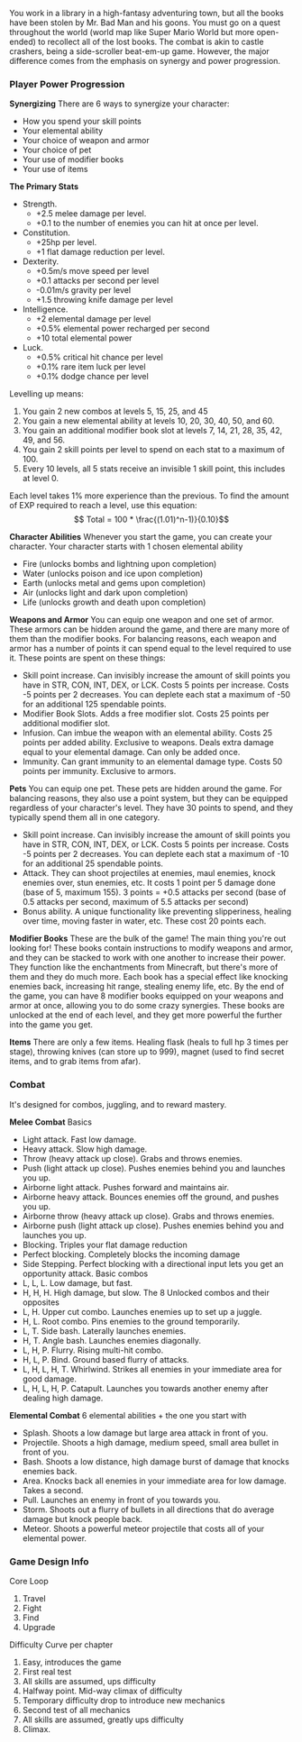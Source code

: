 You work in a library in a high-fantasy adventuring town, but all the books have been stolen by Mr. Bad Man and his goons. You must go on a quest throughout the world (world map like Super Mario World but more open-ended) to recollect all of the lost books. The combat is akin to castle crashers, being a side-scroller beat-em-up game. However, the major difference comes from the emphasis on synergy and power progression.

### Player Power Progression
**Synergizing**
There are 6 ways to synergize your character:
- How you spend your skill points
- Your elemental ability
- Your choice of weapon and armor
- Your choice of pet
- Your use of modifier books
- Your use of items

**The Primary Stats**
- Strength. 
	- +2.5 melee damage per level.
	- +0.1 to the number of enemies you can hit at once per level.
- Constitution. 
	- +25hp per level.
	- +1 flat damage reduction per level.
- Dexterity. 
	- +0.5m/s move speed per level
	- +0.1 attacks per second per level
	- -0.01m/s gravity per level
	- +1.5 throwing knife damage per level
- Intelligence.
	- +2 elemental damage per level
	- +0.5% elemental power recharged per second
	- +10 total elemental power
- Luck.
	- +0.5% critical hit chance per level
	- +0.1% rare item luck per level 
	- +0.1% dodge chance per level

Levelling up means:
1. You gain 2 new combos at levels 5, 15, 25, and 45
2. You gain a new elemental ability at levels 10, 20, 30, 40, 50, and 60.
3. You gain an additional modifier book slot at levels 7, 14, 21, 28, 35, 42, 49, and 56.
4. You gain 2 skill points per level to spend on each stat to a maximum of 100.
5. Every 10 levels, all 5 stats receive an invisible 1 skill point, this includes at level 0.

Each level takes 1% more experience than the previous. To find the amount of EXP required to reach a level, use this equation:
$$
Total = 100 * \frac{(1.01)^n-1)}{0.10}​
$$

**Character Abilities**
Whenever you start the game, you can create your character. Your character starts with 1 chosen elemental ability
- Fire (unlocks bombs and lightning upon completion)
- Water (unlocks poison and ice upon completion)
- Earth (unlocks metal and gems upon completion)
- Air (unlocks light and dark upon completion)
- Life (unlocks growth and death upon completion)

**Weapons and Armor**
You can equip one weapon and one set of armor. These armors can be hidden around the game, and there are many more of them than the modifier books. For balancing reasons, each weapon and armor has a number of points it can spend equal to the level required to use it. These points are spent on these things:
- Skill point increase. Can invisibly increase the amount of skill points you have in STR, CON, INT, DEX, or LCK. Costs 5 points per increase. Costs -5 points per 2 decreases. You can deplete each stat a maximum of -50 for an additional 125 spendable points.
- Modifier Book Slots. Adds a free modifier slot. Costs 25 points per additional modifier slot.
- Infusion. Can imbue the weapon with an elemental ability. Costs 25 points per added ability. Exclusive to weapons. Deals extra damage equal to your elemental damage. Can only be added once. 
- Immunity. Can grant immunity to an elemental damage type. Costs 50 points per immunity. Exclusive to armors.

**Pets**
You can equip one pet. These pets are hidden around the game. For balancing reasons, they also use a point system, but they can be equipped regardless of your character's level. They have 30 points to spend, and they typically spend them all in one category.
- Skill point increase. Can invisibly increase the amount of skill points you have in STR, CON, INT, DEX, or LCK. Costs 5 points per increase. Costs -5 points per 2 decreases. You can deplete each stat a maximum of -10 for an additional 25 spendable points.
- Attack. They can shoot projectiles at enemies, maul enemies, knock enemies over, stun enemies, etc. It costs 1 point per 5 damage done (base of 5, maximum 155). 3 points = +0.5 attacks per second (base of 0.5 attacks per second, maximum of 5.5 attacks per second)
- Bonus ability. A unique functionality like preventing slipperiness, healing over time, moving faster in water, etc. These cost 20 points each. 

**Modifier Books**
These are the bulk of the game! The main thing you're out looking for! These books contain instructions to modify weapons and armor, and they can be stacked to work with one another to increase their power. They function like the enchantments from Minecraft, but there's more of them and they do much more. Each book has a special effect like knocking enemies back, increasing hit range, stealing enemy life, etc. By the end of the game, you can have 8 modifier books equipped on your weapons and armor at once, allowing you to do some crazy synergies. These books are unlocked at the end of each level, and they get more powerful the further into the game you get. 

**Items**
There are only a few items. Healing flask (heals to full hp 3 times per stage), throwing knives (can store up to 999), magnet (used to find secret items, and to grab items from afar). 

### Combat
It's designed for combos, juggling, and to reward mastery. 

**Melee Combat**
Basics
- Light attack. Fast low damage.
- Heavy attack. Slow high damage.
- Throw (heavy attack up close). Grabs and throws enemies.
- Push (light attack up close). Pushes enemies behind you and launches you up.
- Airborne light attack. Pushes forward and maintains air.
- Airborne heavy attack. Bounces enemies off the ground, and pushes you up.
- Airborne throw (heavy attack up close). Grabs and throws enemies.
- Airborne push (light attack up close). Pushes enemies behind you and launches you up.
- Blocking. Triples your flat damage reduction
- Perfect blocking. Completely blocks the incoming damage
- Side Stepping. Perfect blocking with a directional input lets you get an opportunity attack.
Basic combos
- L, L, L. Low damage, but fast.
- H, H, H. High damage, but slow.
The 8 Unlocked combos and their opposites
- L, H. Upper cut combo. Launches enemies up to set up a juggle.
- H, L. Root combo. Pins enemies to the ground temporarily.
- L, T. Side bash. Laterally launches enemies.
- H, T. Angle bash. Launches enemies diagonally.
- L, H, P. Flurry. Rising multi-hit combo.
- H, L, P. Bind. Ground based flurry of attacks. 
- L, H, L, H, T. Whirlwind. Strikes all enemies in your immediate area for good damage.
- L, H, L, H, P. Catapult. Launches you towards another enemy after dealing high damage.

**Elemental Combat**
6 elemental abilities + the one you start with
- Splash. Shoots a low damage but large area attack in front of you.
- Projectile. Shoots a high damage, medium speed, small area bullet in front of you.
- Bash. Shoots a low distance, high damage burst of damage that knocks enemies back.
- Area. Knocks back all enemies in your immediate area for low damage. Takes a second.
- Pull. Launches an enemy in front of you towards you.
- Storm. Shoots out a flurry of bullets in all directions that do average damage but knock people back.
- Meteor. Shoots a powerful meteor projectile that costs all of your elemental power.

### Game Design Info
Core Loop
1. Travel
2. Fight
3. Find
4. Upgrade

Difficulty Curve per chapter
1. Easy, introduces the game
2. First real test
3. All skills are assumed, ups difficulty
4. Halfway point. Mid-way climax of difficulty
5. Temporary difficulty drop to introduce new mechanics
6. Second test of all mechanics
7. All skills are assumed, greatly ups difficulty
8. Climax. 